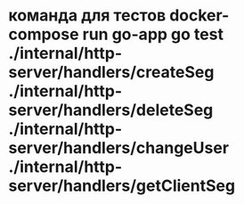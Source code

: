 # команда для тестов docker-compose run go-app go test ./internal/http-server/handlers/createSeg ./internal/http-server/handlers/deleteSeg ./internal/http-server/handlers/changeUser ./internal/http-server/handlers/getClientSeg
